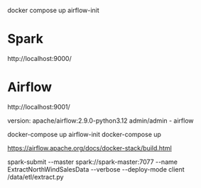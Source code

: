 docker compose up airflow-init


# Spark
http://localhost:9000/ 

# Airflow
http://localhost:9001/


version: apache/airflow:2.9.0-python3.12
admin/admin - airflow

docker-compose up airflow-init
docker-compose up


https://airflow.apache.org/docs/docker-stack/build.html

spark-submit --master spark://spark-master:7077 --name ExtractNorthWindSalesData --verbose --deploy-mode client /data/etl/extract.py